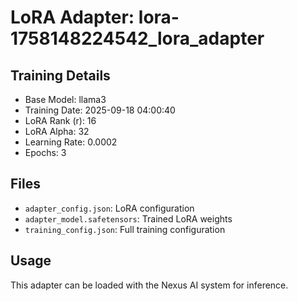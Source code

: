 # LoRA Adapter: lora-1758148224542_lora_adapter

## Training Details
- Base Model: llama3
- Training Date: 2025-09-18 04:00:40
- LoRA Rank (r): 16
- LoRA Alpha: 32
- Learning Rate: 0.0002
- Epochs: 3

## Files
- `adapter_config.json`: LoRA configuration
- `adapter_model.safetensors`: Trained LoRA weights
- `training_config.json`: Full training configuration

## Usage
This adapter can be loaded with the Nexus AI system for inference.
